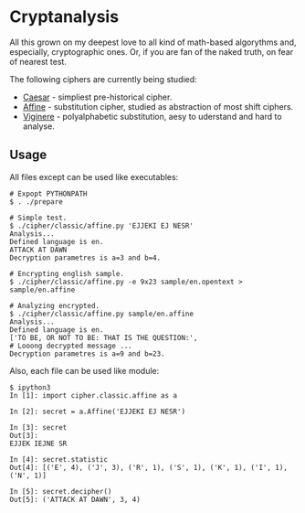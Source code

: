 Cryptanalysis
=============

All this grown on my deepest love to all kind of math-based algorythms and,
especially, cryptographic ones. Or, if you are fan of the naked truth, on 
fear of nearest test.

The following ciphers are currently being studied:

* [Caesar](http://en.wikipedia.org/wiki/Caesar_cipher) - simpliest 
  pre-historical cipher.
* [Affine](http://en.wikipedia.org/wiki/Affine_cipher) - substitution 
  cipher, studied as abstraction of most shift ciphers.
* [Viginere](http://en.wikipedia.org/wiki/Vigenère_cipher) - polyalphabetic 
  substitution, aesy to uderstand and hard to analyse.

Usage
-----

All files except can be used like executables:

    # Expopt PYTHONPATH
    $ . ./prepare

    # Simple test.
    $ ./cipher/classic/affine.py 'EJJEKI EJ NESR'
    Analysis...
    Defined language is en.
    ATTACK AT DAWN
    Decryption parametres is a=3 and b=4.

    # Encrypting english sample.
    $ ./cipher/classic/affine.py -e 9x23 sample/en.opentext > sample/en.affine

    # Analyzing encrypted.
    $ ./cipher/classic/affine.py sample/en.affine 
    Analysis...
    Defined language is en.
    ['TO BE, OR NOT TO BE: THAT IS THE QUESTION:', 
    # Looong decrypted message ... 
    Decryption parametres is a=9 and b=23.

Also, each file can be used like module:

    $ ipython3
    In [1]: import cipher.classic.affine as a

    In [2]: secret = a.Affine('EJJEKI EJ NESR')

    In [3]: secret
    Out[3]: 
    EJJEK IEJNE SR

    In [4]: secret.statistic
    Out[4]: [('E', 4), ('J', 3), ('R', 1), ('S', 1), ('K', 1), ('I', 1), ('N', 1)]

    In [5]: secret.decipher()
    Out[5]: ('ATTACK AT DAWN', 3, 4)

